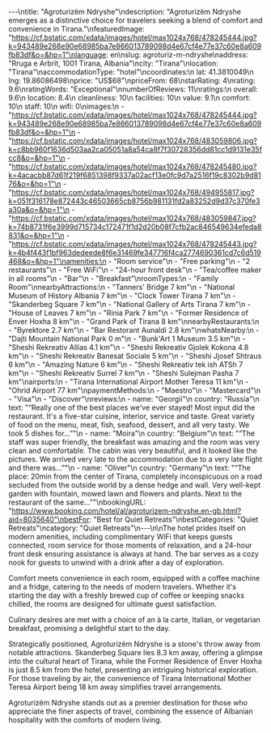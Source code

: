---\ntitle: "Agroturizëm Ndryshe"\ndescription: "Agroturizëm Ndryshe emerges as a distinctive choice for travelers seeking a blend of comfort and convenience in Tirana."\nfeaturedImage: "https://cf.bstatic.com/xdata/images/hotel/max1024x768/478245444.jpg?k=943489e268e90e68985ba7e866013789098d4e67cf4e77e37c60e8a609fb83df&o=&hp=1"\nlanguage: en\nslug: agroturiz-m-ndryshe\naddress: "Rruga e Arbrit, 1001 Tirana, Albania"\ncity: "Tirana"\nlocation: "Tirana"\naccommodationType: "hotel"\ncoordinates:\n  lat: 41.3810049\n  lng: 19.86086498\nprice: "US$68"\npriceFrom: 68\nstarRating: 4\nrating: 9.6\nratingWords: "Exceptional"\nnumberOfReviews: 11\nratings:\n  overall: 9.6\n  location: 8.4\n  cleanliness: 10\n  facilities: 10\n  value: 9.1\n  comfort: 10\n  staff: 10\n  wifi: 0\nimages:\n  - "https://cf.bstatic.com/xdata/images/hotel/max1024x768/478245444.jpg?k=943489e268e90e68985ba7e866013789098d4e67cf4e77e37c60e8a609fb83df&o=&hp=1"\n  - "https://cf.bstatic.com/xdata/images/hotel/max1024x768/483059806.jpg?k=c8bb960f1636d503aa2ca05051a8a54ca8f7f30728356dd81cc1d9131e35fcc8&o=&hp=1"\n  - "https://cf.bstatic.com/xdata/images/hotel/max1024x768/478245480.jpg?k=4acacbb87d61f219f6851398f9337a02acf13e0fc9d7a2516f19c8302b9d8176&o=&hp=1"\n  - "https://cf.bstatic.com/xdata/images/hotel/max1024x768/494955817.jpg?k=051f316178e872443c46503665cb8756b981131fd2a83252d9d37c370fe3a30a&o=&hp=1"\n  - "https://cf.bstatic.com/xdata/images/hotel/max1024x768/483059847.jpg?k=74b8731f6e3999d715734c172471f1d2d20b08f7cfb2ac846549634efeda8831&o=&hp=1"\n  - "https://cf.bstatic.com/xdata/images/hotel/max1024x768/478245443.jpg?k=4b4f443f1bf963dedeede8f6e31469fe347716f4ca2774690361cd7c6d519468&o=&hp=1"\namenities:\n  - "Room service"\n  - "Free parking"\n  - "2 restaurants"\n  - "Free WiFi"\n  - "24-hour front desk"\n  - "Tea/coffee maker in all rooms"\n  - "Bar"\n  - "Breakfast"\nroomTypes:\n  - "Family Room"\nnearbyAttractions:\n  - "Tanners' Bridge 7 km"\n  - "National Museum of History Albania 7 km"\n  - "Clock Tower Tirana 7 km"\n  - "Skanderbeg Square 7 km"\n  - "National Gallery of Arts Tirana 7 km"\n  - "House of Leaves 7 km"\n  - "Rinia Park 7 km"\n  - "Former Residence of Enver Hoxha 8 km"\n  - "Grand Park of Tirana 8 km"\nnearbyRestaurants:\n  - "Byrektore 2.7 km"\n  - "Bar Restorant Aunaldi 2.8 km"\nwhatsNearby:\n  - "Dajti Mountain National Park 0 m"\n  - "Bunk'Art 1 Museum 3.5 km"\n  - "Sheshi Rekreativ Allias 4.1 km"\n  - "Sheshi Rekreativ Gjolek Kokona 4.8 km"\n  - "Sheshi Rekreativ Banesat Sociale 5 km"\n  - "Sheshi Jjosef Shtraus 6 km"\n  - "Amazing Nature 6 km"\n  - "Sheshi Rekreativ tek ish ATSh 7 km"\n  - "Sheshi Rekreativ Surrel 7 km"\n  - "Sheshi Sulejman Pasha 7 km"\nairports:\n  - "Tirana International Airport Mother Teresa 11 km"\n  - "Ohrid Airport 77 km"\npaymentMethods:\n  - "Maestro"\n  - "Mastercard"\n  - "Visa"\n  - "Discover"\nreviews:\n  - name: "Georgii"\n    country: "Russia"\n    text: "“Really one of the best places we've ever stayed! Most input did the restaurant. It's a five-star cuisine, interior, service and taste. Great variety of food on the menu, meat, fish, seafood, dessert, and all very tasty. We took 5 dishes for...”"\n  - name: "Moira"\n    country: "Belgium"\n    text: "“The staff was super friendly, the breakfast was amazing and the room was very clean and comfortable. The cabin was very beautiful, and it looked like the pictures. We arrived very late to the accommodation due to a very late flight and there was...”"\n  - name: "Oliver"\n    country: "Germany"\n    text: "“The place: 20min from the center of Tirana, completely inconspicuous on a road secluded from the outside world by a dense hedge and wall. Very well-kept garden with fountain, mowed lawn and flowers and plants. Next to the restaurant of the same...”"\nbookingURL: "https://www.booking.com/hotel/al/agroturizem-ndryshe.en-gb.html?aid=8035640"\nbestFor: "Best for Quiet Retreats"\nbestCategories: "Quiet Retreats"\ncategory: "Quiet Retreats"\n---\n\nThe hotel prides itself on modern amenities, including complimentary WiFi that keeps guests connected, room service for those moments of relaxation, and a 24-hour front desk ensuring assistance is always at hand. The bar serves as a cozy nook for guests to unwind with a drink after a day of exploration.

Comfort meets convenience in each room, equipped with a coffee machine and a fridge, catering to the needs of modern travelers. Whether it's starting the day with a freshly brewed cup of coffee or keeping snacks chilled, the rooms are designed for ultimate guest satisfaction.

Culinary desires are met with a choice of an à la carte, Italian, or vegetarian breakfast, promising a delightful start to the day. 

Strategically positioned, Agroturizëm Ndryshe is a stone's throw away from notable attractions. Skanderbeg Square lies 8.3 km away, offering a glimpse into the cultural heart of Tirana, while the Former Residence of Enver Hoxha is just 8.5 km from the hotel, presenting an intriguing historical exploration. For those traveling by air, the convenience of Tirana International Mother Teresa Airport being 18 km away simplifies travel arrangements.

Agroturizëm Ndryshe stands out as a premier destination for those who appreciate the finer aspects of travel, combining the essence of Albanian hospitality with the comforts of modern living.